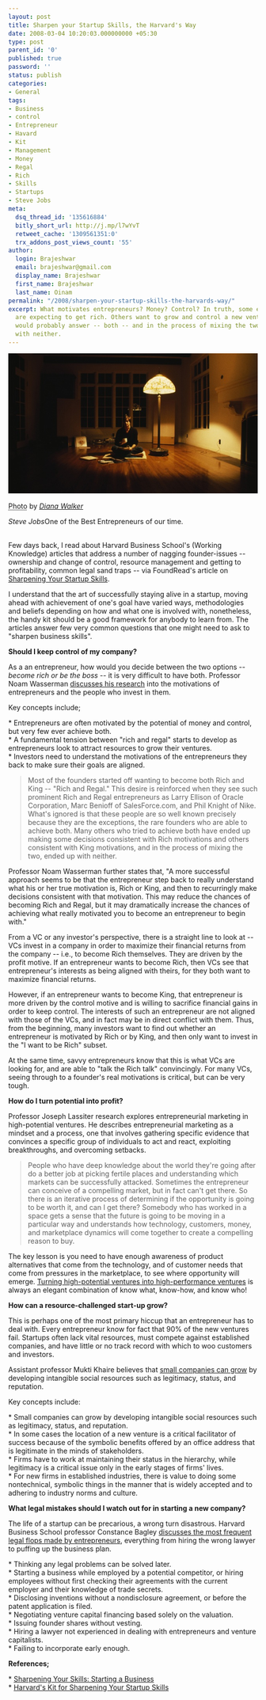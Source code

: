 ```yaml
---
layout: post
title: Sharpen your Startup Skills, the Harvard's Way
date: 2008-03-04 10:20:03.000000000 +05:30
type: post
parent_id: '0'
published: true
password: ''
status: publish
categories:
- General
tags:
- Business
- control
- Entrepreneur
- Havard
- Kit
- Management
- Money
- Regal
- Rich
- Skills
- Startups
- Steve Jobs
meta:
  dsq_thread_id: '135616884'
  bitly_short_url: http://j.mp/l7wYvT
  retweet_cache: '1309561351:0'
  trx_addons_post_views_count: '55'
author:
  login: Brajeshwar
  email: brajeshwar@gmail.com
  display_name: Brajeshwar
  first_name: Brajeshwar
  last_name: Oinam
permalink: "/2008/sharpen-your-startup-skills-the-harvards-way/"
excerpt: What motivates entrepreneurs? Money? Control? In truth, some entrepreneurs
  are expecting to get rich. Others want to grow and control a new venture. But most
  would probably answer -- both -- and in the process of mixing the two, ended up
  with neither.
---
```

<div class="figure"><img src="/static/2008/03/steve-jobs-at-home-1982.jpg" alt="Steve Jobs at Home in 1982 - This was a very typical time. I was single. All you needed was a cup of tea, a light, and your stereo, you know, and that is what I had." />
<p class="credit"><abbr class="type" title="Photograph">Photo</abbr> by <cite><a href="http://digitaljournalist.org/issue0712/y_walker08.html">Diana Walker</a></cite></p>
<p class="caption"><em class="title">Steve Jobs</em>One of the Best Entrepreneurs of our time.</p>
</div>
<p><br />
Few days back, I read about Harvard Business School's (Working Knowledge) articles that address a number of nagging founder-issues -- ownership and change of control, resource management and getting to profitability, common legal sand traps -- via FoundRead's article on <a href="http://foundread.com/2008/02/25/harvards-kit-for-sharpening-your-startup-skills/">Sharpening Your Startup Skills</a>.</p>
<p>I understand that the art of successfully staying alive in a startup, moving ahead with achievement of one's goal have varied ways, methodologies and beliefs depending on how and what one is involved with, nonetheless, the handy kit should be a good framework for anybody to learn from. The articles answer few very common questions that one might need to ask to "sharpen business skills".</p>
<p><strong>Should I keep control of my company?</strong></p>
<p>As a an entrepreneur, how would you decide between the two options -- <em>become rich or be the boss</em> -- it is very difficult to have both. Professor Noam Wasserman <a href="http://hbswk.hbs.edu/item/5543.html">discusses his research</a> into the motivations of entrepreneurs and the people who invest in them.</p>
<p>Key concepts include;</p>
<p>* Entrepreneurs are often motivated by the potential of money and control, but very few ever achieve both.<br />
* A fundamental tension between "rich and regal" starts to develop as entrepreneurs look to attract resources to grow their ventures.<br />
* Investors need to understand the motivations of the entrepreneurs they back to make sure their goals are aligned.</p>
<blockquote><p>Most of the founders started off wanting to become both Rich and King -- "Rich and Regal." This desire is reinforced when they see such prominent Rich and Regal entrepreneurs as Larry Ellison of Oracle Corporation, Marc Benioff of SalesForce.com, and Phil Knight of Nike. What's ignored is that these people are so well known precisely because they are the exceptions, the rare founders who are able to achieve both. Many others who tried to achieve both have ended up making some decisions consistent with Rich motivations and others consistent with King motivations, and in the process of mixing the two, ended up with neither.</p></blockquote>
<p>Professor Noam Wasserman further states that, "A more successful approach seems to be that the entrepreneur step back to really understand what his or her true motivation is, Rich or King, and then to recurringly make decisions consistent with that motivation. This may reduce the chances of becoming Rich and Regal, but it may dramatically increase the chances of achieving what really motivated you to become an entrepreneur to begin with."</p>
<p>From a VC or any investor's perspective, there is a straight line to look at -- VCs invest in a company in order to maximize their financial returns from the company -- i.e., to become Rich themselves. They are driven by the profit motive. If an entrepreneur wants to become Rich, then VCs see that entrepreneur's interests as being aligned with theirs, for they both want to maximize financial returns.</p>
<p>However, if an entrepreneur wants to become King, that entrepreneur is more driven by the control motive and is willing to sacrifice financial gains in order to keep control. The interests of such an entrepreneur are not aligned with those of the VCs, and in fact may be in direct conflict with them. Thus, from the beginning, many investors want to find out whether an entrepreneur is motivated by Rich or by King, and then only want to invest in the "I want to be Rich" subset.</p>
<p>At the same time, savvy entrepreneurs know that this is what VCs are looking for, and are able to "talk the Rich talk" convincingly. For many VCs, seeing through to a founder's real motivations is critical, but can be very tough.</p>
<p><strong>How do I turn potential into profit?</strong></p>
<p>Professor Joseph Lassiter research explores entrepreneurial marketing in high-potential ventures. He describes entrepreneurial marketing as a mindset and a process, one that involves gathering specific evidence that convinces a specific group of individuals to act and react, exploiting breakthroughs, and overcoming setbacks.</p>
<blockquote><p>People who have deep knowledge about the world they're going after do a better job at picking fertile places and understanding which markets can be successfully attacked. Sometimes the entrepreneur can conceive of a compelling market, but in fact can't get there. So there is an iterative process of determining if the opportunity is going to be worth it, and can I get there? Somebody who has worked in a space gets a sense that the future is going to be moving in a particular way and understands how technology, customers, money, and marketplace dynamics will come together to create a compelling reason to buy.</p></blockquote>
<p>The key lesson is you need to have enough awareness of product alternatives that come from the technology, and of customer needs that come from pressures in the marketplace, to see where opportunity will emerge. <a href="http://hbswk.hbs.edu/item/5203.html">Turning high-potential ventures into high-performance ventures</a> is always an elegant combination of know what, know-how, and know who!</p>
<p><strong>How can a resource-challenged start-up grow?</strong></p>
<p>This is perhaps one of the most primary hiccup that an entrepreneur has to deal with. Every entrepreneur know for fact that 90% of the new ventures fail. Startups often lack vital resources, must compete against established companies, and have little or no track record with which to woo customers and investors.</p>
<p>Assistant professor Mukti Khaire believes that <a href="http://hbswk.hbs.edu/item/5089.html">small companies can grow</a> by developing intangible social resources such as legitimacy, status, and reputation.</p>
<p>Key concepts include:</p>
<p>* Small companies can grow by developing intangible social resources such as legitimacy, status, and reputation.<br />
* In some cases the location of a new venture is a critical facilitator of success because of the symbolic benefits offered by an office address that is legitimate in the minds of stakeholders.<br />
* Firms have to work at maintaining their status in the hierarchy, while legitimacy is a critical issue only in the early stages of firms' lives.<br />
* For new firms in established industries, there is value to doing some nontechnical, symbolic things in the manner that is widely accepted and to adhering to industry norms and culture.</p>
<p><strong>What legal mistakes should I watch out for in starting a new company?</strong></p>
<p>The life of a startup can be precarious, a wrong turn disastrous. Harvard Business School professor Constance Bagley <a href="http://hbswk.hbs.edu/item/3348.html">discusses the most frequent legal flops made by entrepreneurs</a>, everything from hiring the wrong lawyer to puffing up the business plan. </p>
<p>* Thinking any legal problems can be solved later.<br />
* Starting a business while employed by a potential competitor, or hiring employees without first checking their agreements with the current employer and their knowledge of trade secrets.<br />
* Disclosing inventions without a nondisclosure agreement, or before the patent application is filed.<br />
* Negotiating venture capital financing based solely on the valuation.<br />
* Issuing founder shares without vesting.<br />
* Hiring a lawyer not experienced in dealing with entrepreneurs and venture capitalists.<br />
* Failing to incorporate early enough.</p>
<p><strong>References;</strong></p>
<p>* <a href="http://hbswk.hbs.edu/item/5841.html">Sharpening Your Skills: Starting a Business</a><br />
* <a href="http://foundread.com/2008/02/25/harvards-kit-for-sharpening-your-startup-skills/">Harvard's Kit for Sharpening Your Startup Skills</a></p>
